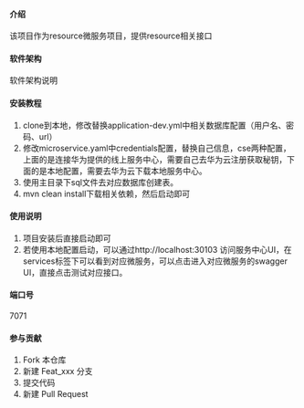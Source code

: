 #### 介绍
该项目作为resource微服务项目，提供resource相关接口

#### 软件架构
软件架构说明


#### 安装教程

1. clone到本地，修改替换application-dev.yml中相关数据库配置（用户名、密码、url）
2. 修改microservice.yaml中credentials配置，替换自己信息，cse两种配置，上面的是连接华为提供的线上服务中心，需要自己去华为云注册获取秘钥，下面的是本地配置，需要去华为云下载本地服务中心。
3. 使用主目录下sql文件去对应数据库创建表。
4. mvn clean install下载相关依赖，然后启动即可

#### 使用说明

1. 项目安装后直接启动即可
2. 若使用本地配置启动，可以通过http://localhost:30103 访问服务中心UI，在services标签下可以看到对应微服务，可以点击进入对应微服务的swagger UI，直接点击测试对应接口。

#### 端口号
7071

#### 参与贡献

1. Fork 本仓库
2. 新建 Feat_xxx 分支
3. 提交代码
4. 新建 Pull Request

